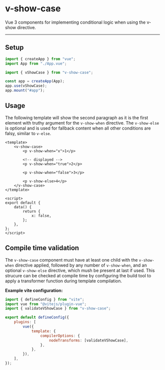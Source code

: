# v-show-case

Vue 3 components for implementing conditional logic when using the v-show directive.

---

<!-- ## Install

The library is available on [npm](https://www.npmjs.com/) as [`v-show-case`](https://www.npmjs.com/package/v-show-case).

```bash
npm install --save v-show-case
``` -->

## Setup

```js
import { createApp } from "vue";
import App from "./App.vue";

import { vShowCase } from "v-show-case";

const app = createApp(App);
app.use(vShowCase);
app.mount("#app");
```

## Usage

The following template will show the second paragraph as it is the first element with truthy argument for the `v-show-when` directive. The `v-show-else` is optional and is used for fallback content when all other conditions are falsy, similar to `v-else`.

```vue
<template>
    <v-show-case>
        <p v-show-when="x">1</p>

        <!-- displayed -->
        <p v-show-when="true">2</p>

        <p v-show-when="false">3</p>

        <p v-show-else>4</p>
    </v-show-case>
</template>

<script>
export default {
    data() {
        return {
            x: false,
        };
    },
};
</script>
```

## Compile time validation

The `v-show-case` component must have at least one child with the `v-show-when` directive applied, followed by any number of `v-show-when`, and an optional `v-show-else` directive, which mush be present at last if used. This strucure can be checked at compile time by configuring the build tool to apply a transformer function during template compilation.

**Example vite configuration:**

```js
import { defineConfig } from "vite";
import vue from "@vitejs/plugin-vue";
import { validateVShowCase } from "v-show-case";

export default defineConfig({
    plugins: [
        vue({
            template: {
                compilerOptions: {
                    nodeTransforms: [validateVShowCase],
                },
            },
        }),
    ],
});
```
